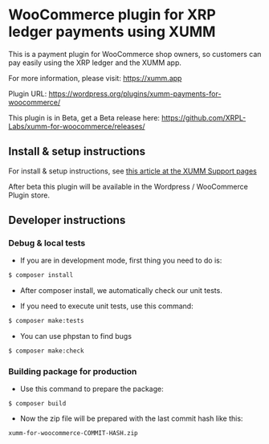# WooCommerce plugin for XRP ledger payments using XUMM

This is a payment plugin for WooCommerce shop owners, so customers can pay easily using the XRP ledger and the XUMM app.

For more information, please visit: https://xumm.app

Plugin URL: https://wordpress.org/plugins/xumm-payments-for-woocommerce/

This plugin is in Beta, get a Beta release here:
https://github.com/XRPL-Labs/xumm-for-woocommerce/releases/

## Install & setup instructions

For install & setup instructions, see [this article at the XUMM Support pages](https://support.xumm.app/hc/en-us/articles/360018136160-Installing-the-XUMM-WooCommerce-plugin)

After beta this plugin will be available in the Wordpress / WooCommerce Plugin store.

## Developer instructions

### Debug & local tests

- If you are in development mode, first thing you need to do is:
```sh
$ composer install
```

- After composer install, we automatically check our unit tests.

- If you need to execute unit tests, use this command:

```sh
$ composer make:tests
```

- You can use phpstan to find bugs
```sh
$ composer make:check
```

### Building package for production

- Use this command to prepare the package:
```
$ composer build
```

- Now the zip file will be prepared with the last commit hash like this: 
```
xumm-for-woocommerce-COMMIT-HASH.zip
```
